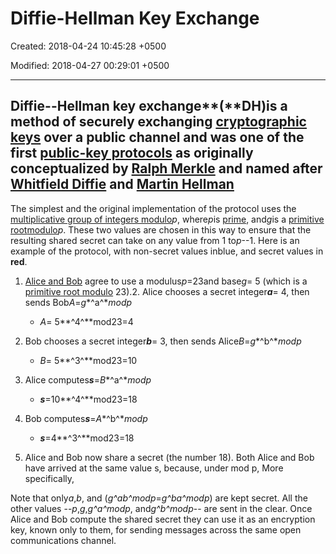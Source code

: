 # Diffie-Hellman Key Exchange

Created: 2018-04-24 10:45:28 +0500

Modified: 2018-04-27 00:29:01 +0500

---

## Diffie--Hellman key exchange**(**DH)is a method of securely exchanging [cryptographic keys](https://en.wikipedia.org/wiki/Key_(cryptography)) over a public channel and was one of the first [public-key protocols](https://en.wikipedia.org/wiki/Public-key_cryptography) as originally conceptualized by [Ralph Merkle](https://en.wikipedia.org/wiki/Ralph_Merkle) and named after [Whitfield Diffie](https://en.wikipedia.org/wiki/Whitfield_Diffie) and [Martin Hellman](https://en.wikipedia.org/wiki/Martin_Hellman)

The simplest and the original implementation of the protocol uses the [multiplicative group of integers modulo](https://en.wikipedia.org/wiki/Multiplicative_group_of_integers_modulo_n)*p*, where*p*is [prime](https://en.wikipedia.org/wiki/Prime_number), and*g*is a [primitive root](https://en.wikipedia.org/wiki/Primitive_root_modulo_n)[modulo](https://en.wikipedia.org/wiki/Modular_arithmetic)*p*. These two values are chosen in this way to ensure that the resulting shared secret can take on any value from 1 to*p*--1. Here is an example of the protocol, with non-secret values inblue, and secret values in **red**.

1. [Alice and Bob](https://en.wikipedia.org/wiki/Alice_and_Bob) agree to use a modulus*p*=23and base*g*= 5 (which is a [primitive root modulo](https://en.wikipedia.org/wiki/Primitive_root_modulo_n) 23).2.  Alice chooses a secret integer***a***= 4, then sends Bob*A*=*g**^a^***mod*p*
    - *A*= 5**^4^**mod23=4

3. Bob chooses a secret integer***b***= 3, then sends Alice*B*=*g**^b^***mod*p*
    - *B*= 5**^3^**mod23=10

4. Alice computes***s***=*B**^a^***mod*p*
    - ***s***=10**^4^**mod23=18

5. Bob computes***s***=*A**^b^***mod*p*
    - ***s***=4**^3^**mod23=18

6. Alice and Bob now share a secret (the number 18).
Both Alice and Bob have arrived at the same value s, because, under mod p,
More specifically,

Note that only*a*,*b*, and (*g^ab^*mod*p*=*g^ba^*mod*p*) are kept secret. All the other values --*p*,*g*,*g^a^*mod*p*, and*g^b^*mod*p*-- are sent in the clear. Once Alice and Bob compute the shared secret they can use it as an encryption key, known only to them, for sending messages across the same open communications channel.
